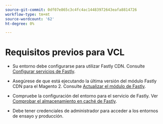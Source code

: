 ```yaml
---
source-git-commit: 0df07e865c3c4fc4ac14483972643eafa8814726
workflow-type: tm+mt
source-wordcount: '62'
ht-degree: 0%

---
```

# Requisitos previos para VCL

<!-- Prerequisites section inserted in tutorials for customizing the Fastly service configuration with custom VCL snippets. -->

- Su entorno debe configurarse para utilizar Fastly CDN. Consulte [Configurar servicios de Fastly](/help/cloud-guide/cdn/fastly-configuration.md).

- Asegúrese de que está ejecutando la última versión del módulo Fastly CDN para el Magento 2. Consulte [Actualizar el módulo de Fastly](/help/cloud-guide/cdn/fastly-configuration.md#upgrade-fastly-module).

- Compruebe la configuración del entorno para el servicio de Fastly. Ver [Comprobar el almacenamiento en caché de Fastly](/help/cloud-guide/launch/checklist.md#verify-fastly-caching).

- Debe tener credenciales de administrador para acceder a los entornos de ensayo y producción.
